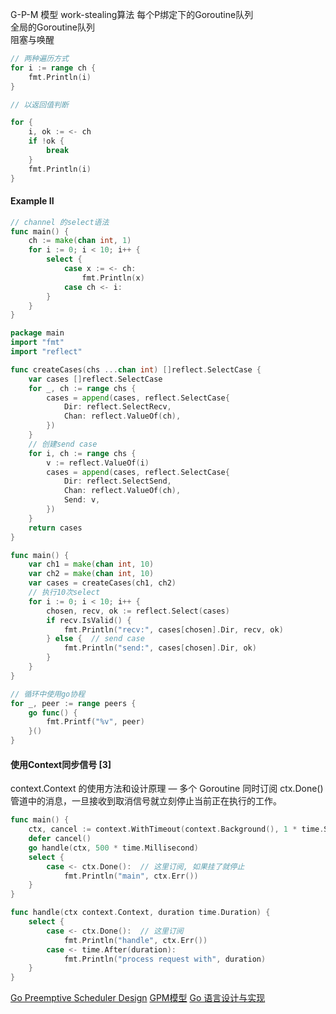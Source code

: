 

G-P-M 模型
    work-stealing算法
        每个P绑定下的Goroutine队列  
        全局的Goroutine队列  
    阻塞与唤醒  

~~~go
// 两种遍历方式
for i := range ch {
    fmt.Println(i)
}

// 以返回值判断

for {
    i, ok := <- ch
    if !ok {
        break
    }
    fmt.Println(i)
}

~~~

#### Example II

~~~go
// channel 的select语法
func main() {
    ch := make(chan int, 1)
    for i := 0; i < 10; i++ {
        select {
            case x := <- ch:
                fmt.Println(x)
            case ch <- i:
        }
    }
}
~~~

~~~go
package main
import "fmt"
import "reflect"

func createCases(chs ...chan int) []reflect.SelectCase {
    var cases []reflect.SelectCase
    for _, ch := range chs {
        cases = append(cases, reflect.SelectCase{
            Dir: reflect.SelectRecv,
            Chan: reflect.ValueOf(ch),
        })
    }
    // 创建send case
    for i, ch := range chs {
        v := reflect.ValueOf(i)
        cases = append(cases, reflect.SelectCase{
            Dir: reflect.SelectSend,
            Chan: reflect.ValueOf(ch),
            Send: v,
        })
    }
	return cases
}

func main() {
    var ch1 = make(chan int, 10)
    var ch2 = make(chan int, 10)
    var cases = createCases(ch1, ch2)
    // 执行10次select
    for i := 0; i < 10; i++ {
        chosen, recv, ok := reflect.Select(cases)
        if recv.IsValid() {
            fmt.Println("recv:", cases[chosen].Dir, recv, ok)
        } else {  // send case
            fmt.Println("send:", cases[chosen].Dir, ok)
        }
    }
}

~~~

~~~go
// 循环中使用go协程
for _, peer := range peers {
    go func() {
        fmt.Printf("%v", peer)
    }()
}
~~~

#### 使用Context同步信号 [3]
context.Context 的使用方法和设计原理 — 多个 Goroutine 同时订阅 ctx.Done() 管道中的消息，一旦接收到取消信号就立刻停止当前正在执行的工作。

~~~go
func main() {
    ctx, cancel := context.WithTimeout(context.Background(), 1 * time.Second)
    defer cancel()
    go handle(ctx, 500 * time.Millisecond)
    select {
        case <- ctx.Done():  // 这里订阅, 如果挂了就停止
            fmt.Println("main", ctx.Err())
    }
}

func handle(ctx context.Context, duration time.Duration) {
    select {
        case <- ctx.Done():  // 这里订阅
            fmt.Println("handle", ctx.Err())
        case <- time.After(duration):
            fmt.Println("process request with", duration)
    }
}

~~~

[Go Preemptive Scheduler Design]()
[GPM模型](https://www.cnblogs.com/X-knight/p/11365929.html)
[Go 语言设计与实现](https://draveness.me/golang/docs)
